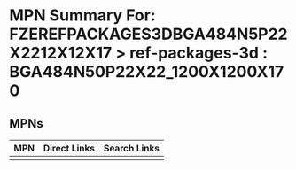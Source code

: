 



# MPN Summary For: FZEREFPACKAGES3DBGA484N5P22X2212X12X17 > ref-packages-3d : BGA484N50P22X22_1200X1200X170

## MPNs
  

|MPN|Direct Links|Search Links|
| :--- | :--- | :--- |
||||
